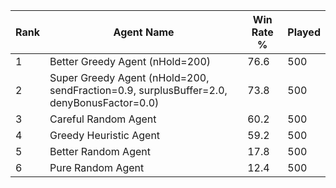 | Rank | Agent Name | Win Rate % | Played |
|------|------------|----------|--------|
| 1 | Better Greedy Agent (nHold=200) | 76.6 | 500 |
| 2 | Super Greedy Agent (nHold=200, sendFraction=0.9, surplusBuffer=2.0, denyBonusFactor=0.0) | 73.8 | 500 |
| 3 | Careful Random Agent | 60.2 | 500 |
| 4 | Greedy Heuristic Agent | 59.2 | 500 |
| 5 | Better Random Agent | 17.8 | 500 |
| 6 | Pure Random Agent | 12.4 | 500 |